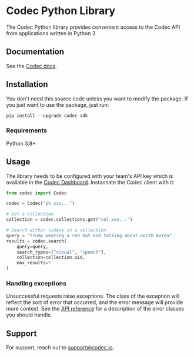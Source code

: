 # Codec Python Library

The Codec Python library provides convenient access to the Codec API from applications written in Python 3.

## Documentation

See the [Codec docs](https://docs.codec.io).

## Installation

You don't need this source code unless you want to modify the package. If you just want to use the package, just run:

```python
pip install --upgrade codec-sdk
```

### Requirements
Python 3.8+


## Usage

The library needs to be configured with your team's API key which is available in the [Codec Dashboard](https://codec.io/dashboard). Instantiate the Codec client with it:

```python
from codec import Codec

codec = Codec("pk_xxx...")

# Get a collection
collection = codec.collections.get("col_xxx...")

# Search within videos in a collection
query = "trump wearing a red hat and talking about north korea"
results = codec.search(
    query=query,
    search_types=["visual", "speech"],
    collection=collection.uid,
    max_results=5
)
```

### Handling exceptions
Unsuccessful requests raise exceptions. The class of the exception will reflect the sort of error that occurred, and the error message will provide more context. See the [API reference](https://docs.codec.io) for a description of the error classes you should handle.


## Support
For support, reach out to [support@codec.io](mailto:support@codec.io).
